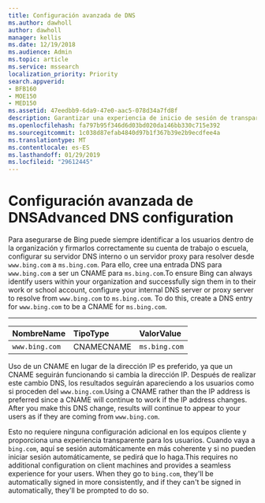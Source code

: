 ```yaml
---
title: Configuración avanzada de DNS
ms.author: dawholl
author: dawholl
manager: kellis
ms.date: 12/19/2018
ms.audience: Admin
ms.topic: article
ms.service: mssearch
localization_priority: Priority
search.appverid:
- BFB160
- MOE150
- MED150
ms.assetid: 47eedbb9-6da9-47e0-aac5-078d34a7fd8f
description: Garantizar una experiencia de inicio de sesión de transparente para los usuarios mediante la configuración de su servidor DNS con un CNAME
ms.openlocfilehash: fa797b95f346d6d03bd020da146bb330c715e392
ms.sourcegitcommit: 1c038d87efab4840d97b1f367b39e2b9ecdfee4a
ms.translationtype: MT
ms.contentlocale: es-ES
ms.lasthandoff: 01/29/2019
ms.locfileid: "29612445"
---
```

# <a name="advanced-dns-configuration"></a><span data-ttu-id="125fd-103">Configuración avanzada de DNS</span><span class="sxs-lookup"><span data-stu-id="125fd-103">Advanced DNS configuration</span></span>

<span data-ttu-id="125fd-p101">Para asegurarse de Bing puede siempre identificar a los usuarios dentro de la organización y firmarlos correctamente su cuenta de trabajo o escuela, configurar su servidor DNS interno o un servidor proxy para resolver desde `www.bing.com` a `ms.bing.com`. Para ello, cree una entrada DNS para `www.bing.com` a ser un CNAME para `ms.bing.com`.</span><span class="sxs-lookup"><span data-stu-id="125fd-p101">To ensure Bing can always identify users within your organization and successfully sign them in to their work or school account, configure your internal DNS server or proxy server to resolve from `www.bing.com` to `ms.bing.com`. To do this, create a DNS entry for `www.bing.com` to be a CNAME for `ms.bing.com`.</span></span>
  
****

|<span data-ttu-id="125fd-106">**Nombre**</span><span class="sxs-lookup"><span data-stu-id="125fd-106">**Name**</span></span>|<span data-ttu-id="125fd-107">**Tipo**</span><span class="sxs-lookup"><span data-stu-id="125fd-107">**Type**</span></span>|<span data-ttu-id="125fd-108">**Valor**</span><span class="sxs-lookup"><span data-stu-id="125fd-108">**Value**</span></span>|
|:-----|:-----|:-----|
|`www.bing.com`  <br/> |<span data-ttu-id="125fd-109">CNAME</span><span class="sxs-lookup"><span data-stu-id="125fd-109">CNAME</span></span>  <br/> |`ms.bing.com`  <br/> |
   
<span data-ttu-id="125fd-p102">Uso de un CNAME en lugar de la dirección IP es preferido, ya que un CNAME seguirán funcionando si cambia la dirección IP. Después de realizar este cambio DNS, los resultados seguirán apareciendo a los usuarios como si proceden del `www.bing.com`.</span><span class="sxs-lookup"><span data-stu-id="125fd-p102">Using a CNAME rather than the IP address is preferred since a CNAME will continue to work if the IP address changes. After you make this DNS change, results will continue to appear to your users as if they are coming from `www.bing.com`.</span></span> 
  
<span data-ttu-id="125fd-p103">Esto no requiere ninguna configuración adicional en los equipos cliente y proporciona una experiencia transparente para los usuarios. Cuando vaya a `bing.com`, aquí se sesión automáticamente en más coherente y si no pueden iniciar sesión automáticamente, se pedirá que lo haga.</span><span class="sxs-lookup"><span data-stu-id="125fd-p103">This requires no additional configuration on client machines and provides a seamless experience for your users. When they go to `bing.com`, they'll be automatically signed in more consistently, and if they can't be signed in automatically, they'll be prompted to do so.</span></span>
